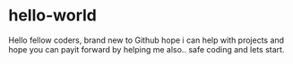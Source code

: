 # hello-world
Hello fellow coders, brand new to Github hope i can help with projects and hope you can payit forward by helping me also.. safe coding and lets start.
